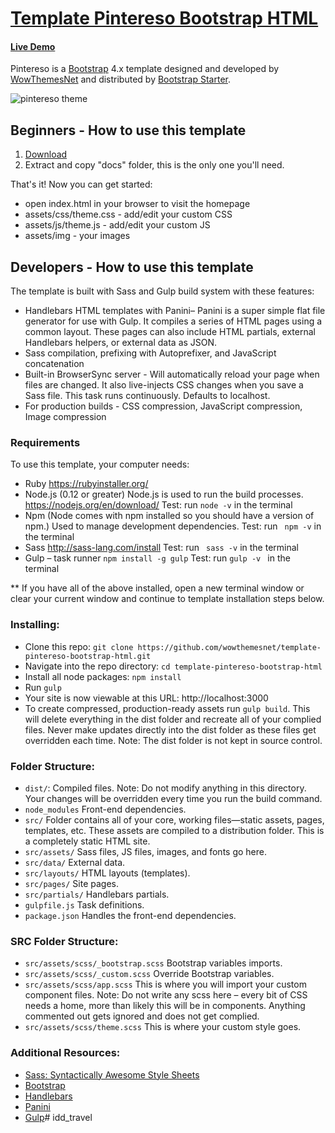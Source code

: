 # [Template Pintereso Bootstrap HTML](https://wowthemesnet.github.io/template-pintereso-bootstrap-html/) 

#### [Live Demo](https://wowthemesnet.github.io/template-pintereso-bootstrap-html/)

Pintereso is a [Bootstrap](https://getbootstrap.com/) 4.x template designed and developed by [WowThemesNet](https://www.wowthemes.net/) and distributed by [Bootstrap Starter](https://bootstrapstarter.com/). 

![pintereso theme](docs/assets/img/screenshot.jpg)

## Beginners - How to use this template

1. [Download](https://github.com/wowthemesnet/template-pintereso-bootstrap-html/archive/master.zip)
2. Extract and copy "docs" folder, this is the only one you'll need.

That's it! Now you can get started:
- open index.html in your browser to visit the homepage
- assets/css/theme.css - add/edit your custom CSS
- assets/js/theme.js - add/edit your custom JS
- assets/img - your images

## Developers - How to use this template

The template is built with Sass and Gulp build system with these features:

-	Handlebars HTML templates with Panini– Panini is a super simple flat file generator for use with Gulp. It compiles a series of HTML pages using a common layout. These pages can also include HTML partials, external Handlebars helpers, or external data as JSON.
-	Sass compilation, prefixing with Autoprefixer, and JavaScript concatenation
-	Built-in BrowserSync server - Will automatically reload your page when files are changed. It also live-injects CSS changes when you save a Sass file. This task runs continuously. Defaults to localhost. 
-	For production builds - CSS compression, JavaScript compression, Image compression


### Requirements

To use this template, your computer needs:

-	Ruby https://rubyinstaller.org/ 
-	Node.js (0.12 or greater) Node.js is used to run the build processes. https://nodejs.org/en/download/ 
	Test: run ` node -v ` in the terminal
-	Npm (Node comes with npm installed so you should have a version of npm.) Used to manage development dependencies.
	Test: run ` npm -v`  in the terminal
-	Sass http://sass-lang.com/install 
	Test: run ` sass -v`  in the terminal
-	Gulp – task runner
	`npm install -g gulp`
	Test: run `gulp -v ` in the terminal

** If you have all of the above installed, open a new terminal window or clear your current window and continue to template installation steps below. 


### Installing:

- Clone this repo: `git clone https://github.com/wowthemesnet/template-pintereso-bootstrap-html.git`
- Navigate into the repo directory: `cd template-pintereso-bootstrap-html`
- Install all node packages: `npm install`
- Run `gulp`
- Your site is now viewable at this URL: http://localhost:3000
- To create compressed, production-ready assets run `gulp build`. This will delete everything in the dist folder and recreate all of your complied files. Never make updates directly into the dist folder as these files get overridden each time. Note: The dist folder is not kept in source control.


### Folder Structure:

- `dist/`: Compiled files. Note: Do not modify anything in this directory. Your changes will be overridden every time you run the build command. 
- `node_modules` Front-end dependencies.
- `src/` Folder contains all of your core, working files—static assets, pages, templates, etc. These assets are compiled to a distribution folder. This is a completely static HTML site. 
- `src/assets/` Sass files, JS files, images, and fonts go here.
- `src/data/` External data.
- `src/layouts/` HTML layouts (templates).
- `src/pages/` Site pages.
- `src/partials/` Handlebars partials.
- `gulpfile.js` Task definitions.
- `package.json` Handles the front-end dependencies.


### SRC Folder Structure:

- `src/assets/scss/_bootstrap.scss` Bootstrap variables imports.
- `src/assets/scss/_custom.scss` Override Bootstrap variables.
- `src/assets/scss/app.scss` This is where you will import your custom component files. Note: Do not write any scss here – every bit of CSS needs a home, more than likely this will be in components. Anything commented out gets ignored and does not get complied.
- `src/assets/scss/theme.scss` This is where your custom style goes.


### Additional Resources:
- [Sass: Syntactically Awesome Style Sheets](http://sass-lang.com/)
- [Bootstrap](https://getbootstrap.com/)
- [Handlebars](http://handlebarsjs.com/)
- [Panini](https://github.com/zurb/panini) 
- [Gulp](https://gulpjs.org/getting-started)#   i d d _ t r a v e l  
 
